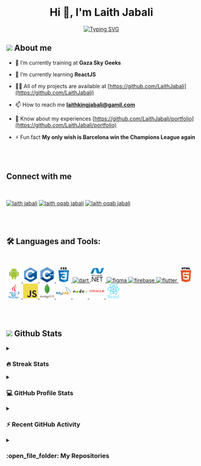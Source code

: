 <h1 align="center">Hi 👋, I'm Laith Jabali</h1>
<p align="center"><a href="https://git.io/typing-svg"><img src="https://readme-typing-svg.demolab.com?font=Fira+Code&pause=1000&color=FFD700&center=true&vCenter=true&width=447&height=60&lines=Fresh+Computer+Engineer;Fond+of+Front-End+development" alt="Typing SVG" /></a>
  </p>
  
  ## <picture><img src = "https://github.com/7oSkaaa/7oSkaaa/blob/main/Images/about_me.gif?raw=true" width = 50px></picture>   About me

  
- 🔭 I’m currently training at **Gaza Sky Geeks**

- 🌱 I’m currently learning **ReactJS**

- 👨‍💻 All of my projects are available at [https://github.com/LaithJabali](https://github.com/LaithJabali)

- 📫 How to reach me **laithkingjabali@gamil.com**

- 📄 Know about my experiences [https://github.com/LaithJabali/portfolio](https://github.com/LaithJabali/portfolio)

- ⚡ Fun fact **My only wish is Barcelona win the Champions League again**
 
 <br><br>
 
 ##    Connect with me
<br>
<p align="left">
<a href="https://linkedin.com/in/laith jabali" target="blank"><img align="center" src="https://raw.githubusercontent.com/rahuldkjain/github-profile-readme-generator/master/src/images/icons/Social/linked-in-alt.svg" alt="laith jabali" height="30" width="40" /></a>
<a href="https://fb.com/laith oqab jabali" target="blank"><img align="center" src="https://raw.githubusercontent.com/rahuldkjain/github-profile-readme-generator/master/src/images/icons/Social/facebook.svg" alt="laith oqab jabali" height="30" width="40" /></a>
<a href="https://instagram.com/laith oqab jabali" target="blank"><img align="center" src="https://raw.githubusercontent.com/rahuldkjain/github-profile-readme-generator/master/src/images/icons/Social/instagram.svg" alt="laith oqab jabali" height="30" width="40" /></a>
</p>
 
<br><br>
 
 ## 🛠️ Languages and Tools:
<br>
  
<p align="left"> <a href="https://developer.android.com" target="_blank" rel="noreferrer"> <img src="https://raw.githubusercontent.com/devicons/devicon/master/icons/android/android-original-wordmark.svg" alt="android" width="40" height="40"/> </a> <a href="https://www.cprogramming.com/" target="_blank" rel="noreferrer"> <img src="https://raw.githubusercontent.com/devicons/devicon/master/icons/c/c-original.svg" alt="c" width="40" height="40"/> </a> <a href="https://www.w3schools.com/cpp/" target="_blank" rel="noreferrer"> <img src="https://raw.githubusercontent.com/devicons/devicon/master/icons/cplusplus/cplusplus-original.svg" alt="cplusplus" width="40" height="40"/> </a> <a href="https://www.w3schools.com/css/" target="_blank" rel="noreferrer"> <img src="https://raw.githubusercontent.com/devicons/devicon/master/icons/css3/css3-original-wordmark.svg" alt="css3" width="40" height="40"/> </a> <a href="https://dart.dev" target="_blank" rel="noreferrer"> <img src="https://www.vectorlogo.zone/logos/dartlang/dartlang-icon.svg" alt="dart" width="40" height="40"/> </a> <a href="https://dotnet.microsoft.com/" target="_blank" rel="noreferrer"> <img src="https://raw.githubusercontent.com/devicons/devicon/master/icons/dot-net/dot-net-original-wordmark.svg" alt="dotnet" width="40" height="40"/> </a> <a href="https://www.figma.com/" target="_blank" rel="noreferrer"> <img src="https://www.vectorlogo.zone/logos/figma/figma-icon.svg" alt="figma" width="40" height="40"/> </a> <a href="https://firebase.google.com/" target="_blank" rel="noreferrer"> <img src="https://www.vectorlogo.zone/logos/firebase/firebase-icon.svg" alt="firebase" width="40" height="40"/> </a> <a href="https://flutter.dev" target="_blank" rel="noreferrer"> <img src="https://www.vectorlogo.zone/logos/flutterio/flutterio-icon.svg" alt="flutter" width="40" height="40"/> </a> <a href="https://www.w3.org/html/" target="_blank" rel="noreferrer"> <img src="https://raw.githubusercontent.com/devicons/devicon/master/icons/html5/html5-original-wordmark.svg" alt="html5" width="40" height="40"/> </a> <a href="https://www.java.com" target="_blank" rel="noreferrer"> <img src="https://raw.githubusercontent.com/devicons/devicon/master/icons/java/java-original.svg" alt="java" width="40" height="40"/> </a> <a href="https://developer.mozilla.org/en-US/docs/Web/JavaScript" target="_blank" rel="noreferrer"> <img src="https://raw.githubusercontent.com/devicons/devicon/master/icons/javascript/javascript-original.svg" alt="javascript" width="40" height="40"/> </a> <a href="https://www.mongodb.com/" target="_blank" rel="noreferrer"> <img src="https://raw.githubusercontent.com/devicons/devicon/master/icons/mongodb/mongodb-original-wordmark.svg" alt="mongodb" width="40" height="40"/> </a> <a href="https://www.mysql.com/" target="_blank" rel="noreferrer"> <img src="https://raw.githubusercontent.com/devicons/devicon/master/icons/mysql/mysql-original-wordmark.svg" alt="mysql" width="40" height="40"/> </a> <a href="https://nodejs.org" target="_blank" rel="noreferrer"> <img src="https://raw.githubusercontent.com/devicons/devicon/master/icons/nodejs/nodejs-original-wordmark.svg" alt="nodejs" width="40" height="40"/> </a> <a href="https://www.oracle.com/" target="_blank" rel="noreferrer"> <img src="https://raw.githubusercontent.com/devicons/devicon/master/icons/oracle/oracle-original.svg" alt="oracle" width="40" height="40"/> </a> <a href="https://reactjs.org/" target="_blank" rel="noreferrer"> <img src="https://raw.githubusercontent.com/devicons/devicon/master/icons/react/react-original-wordmark.svg" alt="react" width="40" height="40"/> </a> </p>
 

<br><br>

## <picture> <img src = "https://github.com/7oSkaaa/7oSkaaa/blob/main/Images/Statistics.gif?raw=true" width = 50px>  </picture> Github Stats

<details><summary><h3> 🔥 Streak Stats</h3></summary>

----	
  
  <p><img align="center" src="https://github-readme-streak-stats.herokuapp.com/?user=laithjabali&" alt="laithjabali" /></p>

</details>

<details><summary><h3>💻 GitHub Profile Stats</h3></summary>

----
	
<p align="center">
    <a href="https://github.com/anuraghazra/github-readme-stats">
	    <img alt="7oSkaaa's Github Stats" src="https://github-readme-stats.vercel.app/api?username=LaithJabali&show_icons=true&count_private=true&locale=en&theme=tokyonight&layout=compact" height="230px"/></a>
	  <img src="https://github-readme-stats.vercel.app/api/top-langs?username=LaithJabali&langs_count=10&show_icons=true&locale=en&theme=tokyonight" alt="LaithJabali" height="230px"/>
<br/>

  <b>Note:</b> Top languages don't reflect my experience or skill level, it just a metric of the languages my public code.
  </p>
</details>

  <details><summary><h3>⚡ Recent GitHub Activity</h3></summary>

----
	
[![LaithJabali github activity graph](https://github-readme-activity-graph.cyclic.app/graph?username=LaithJabali&theme=github	)](https://github.com/LaithJabali/github-readme-activity-graph)

 
</details>
  
<details><summary><h3> :open_file_folder: My Repositories </h3></summary>

----
	
<div>
  <p align="center">
     <a href="https://github.com/AshrafHamayel/graduate_proj">
      		<img src="https://github-readme-stats.vercel.app/api/pin/?username=AshrafHamayel&repo=graduate_proj&theme=tokyonight" alt="GitHub Stats" />
    	</a>
     <a href="https://github.com/AshrafHamayel/backend-gradProject">
      		<img src="https://github-readme-stats.vercel.app/api/pin/?username=AshrafHamayel&repo=backend-gradProject&theme=tokyonight" alt="GitHub Stats" />
    	</a>
    <a href="https://github.com/LaithJabali/portfolio">
      		<img src="https://github-readme-stats.vercel.app/api/pin/?username=LaithJabali&repo=portfolio&theme=tokyonight" alt="GitHub Stats" />
    	</a>
    <a href="https://github.com/LaithJabali/Workers-WebProj">
      		<img src="https://github-readme-stats.vercel.app/api/pin/?username=LaithJabali&repo=Workers-WebProj&theme=tokyonight" alt="GitHub Stats" />
    	</a>
	<a href="https://github.com/LaithJabali/Workers-WebProj">
      		<img src="https://github-readme-stats.vercel.app/api/pin/?username=LaithJabali&repo=Workers-WebProj&theme=tokyonight" alt="GitHub Stats" />
    	</a>
    	<a href="https://github.com/LaithJabali/Resturant-databaseProj">
      		<img src="https://github-readme-stats.vercel.app/api/pin/?username=LaithJabali&repo=Resturant-databaseProj&theme=tokyonight" alt="GitHub Stats" />
    	</a>
    <a href="https://github.com/LaithJabali/smart_home">
      		<img src="https://github-readme-stats.vercel.app/api/pin/?username=LaithJabali&repo=smart_home&theme=tokyonight" alt="GitHub Stats" />
    	</a>
    
   
   
  </p>
</div>
</details>
